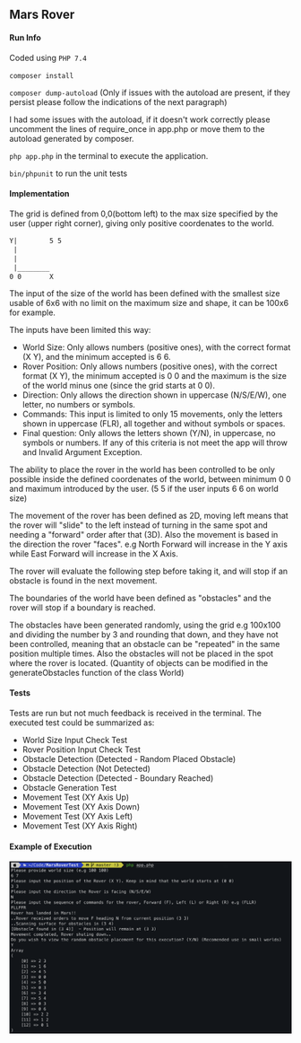 ## Mars Rover

#### Run Info

Coded using `PHP 7.4`

`composer install`

`composer dump-autoload` (Only if issues with the autoload are present, if they persist please follow the indications of the next paragraph)

I had some issues with the autoload, if it doesn't work correctly please uncomment the lines of require_once in app.php or move them to the autoload generated by composer.

`php app.php` in the terminal to execute the application.

`bin/phpunit` to run the unit tests

#### Implementation

The grid is defined from 0,0(bottom left) to the max size specified by the user (upper right corner), giving only positive coordenates to the world.

    Y|        5 5
     |
     |
     |________
    0 0       X

The input of the size of the world has been defined with the smallest size usable of 6x6 with no limit on the maximum size and shape, it can be 100x6 for example.


The inputs have been limited this way:
- World Size: Only allows numbers (positive ones), with the correct format (X Y), and the minimum accepted is 6 6.
- Rover Position: Only allows numbers (positive ones), with the correct format (X Y), the minimum accepted is 0 0 and the maximum is the size of the world minus one (since the grid starts at 0 0).
- Direction: Only allows the direction shown in uppercase (N/S/E/W), one letter, no numbers or symbols.
- Commands: This input is limited to only 15 movements, only the letters shown in uppercase (FLR), all together and without symbols or spaces.
- Final question: Only allows the letters shown (Y/N), in uppercase, no symbols or numbers.
If any of this criteria is not meet the app will throw and Invalid Argument Exception.

The ability to place the rover in the world has been controlled to be only possible inside the defined coordenates of the world, between minimum 0 0 and maximum introduced by the user. (5 5 if the user inputs 6 6 on world size)

The movement of the rover has been defined as 2D, moving left means that the rover will "slide" to the left instead of turning in the same spot and needing a "forward" order after that (3D). Also the movement is based in the direction the rover "faces". e.g North Forward will increase in the Y axis while East Forward will increase in the X Axis.

The rover will evaluate the following step before taking it, and will stop if an obstacle is found in the next movement.

The boundaries of the world have been defined as "obstacles" and the rover will stop if a boundary is reached.

The obstacles have been generated randomly, using the grid e.g 100x100 and dividing the number by 3 and rounding that down, and they have not been controlled, meaning that an obstacle can be "repeated" in the same position multiple times. Also the obstacles will not be placed in the spot where the rover is located.
(Quantity of objects can be modified in the generateObstacles function of the class World)

#### Tests

Tests are run but not much feedback is received in the terminal. The executed test could be summarized as:
- World Size Input Check Test
- Rover Position Input Check Test
- Obstacle Detection (Detected - Random Placed Obstacle)
- Obstacle Detection (Not Detected)
- Obstacle Detection (Detected - Boundary Reached)
- Obstacle Generation Test
- Movement Test (XY Axis Up)
- Movement Test (XY Axis Down)
- Movement Test (XY Axis Left)
- Movement Test (XY Axis Right)



#### Example of Execution

![copy `app`](phpApp_screenshot.png "copy `app`")
